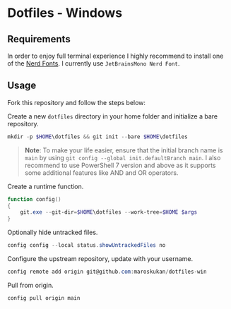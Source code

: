 # Dotfiles - Windows

## Requirements

In order to enjoy full terminal experience I highly recommend to install one of the [Nerd Fonts](https://www.nerdfonts.com/). I currently use `JetBrainsMono Nerd Font`.


## Usage

Fork this repository and follow the steps below:

Create a new `dotfiles` directory in your home folder and initialize a bare repository.

```powershell
mkdir -p $HOME\dotfiles && git init --bare $HOME\dotfiles
```

> **Note**: To make your life easier, ensure that the initial branch name is `main` by using `git config --global init.defaultBranch main`. I also recommend to use PowerShell 7 version and above as it supports some additional features like AND and OR operators.

Create a runtime function.

```powershell
function config()
{
    git.exe --git-dir=$HOME\dotfiles --work-tree=$HOME $args
}
```

Optionally hide untracked files.

```powershell
config config --local status.showUntrackedFiles no
```

Configure the upstream repository, update with your username.

```powershell
config remote add origin git@github.com:maroskukan/dotfiles-win
```

Pull from origin.

```powershell
config pull origin main
```